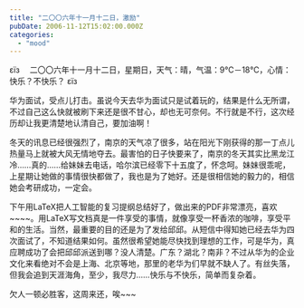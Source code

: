 ```yaml
---
title: "二〇〇六年十一月十二日，激励"
pubDate: 2006-11-12T15:02:00.000Z
categories: 
  - "mood"
---
```


εїз　 二〇〇六年十一月十二日，星期日，天气：晴，气温：9℃－18℃，心情：快乐？不快乐？ εїз

  

华为面试，受点儿打击。虽说今天去华为面试只是试着玩的，结果是什么无所谓，不过自己这么快就被刷下来还是很不甘心，却也无可奈何。不行就是不行，这次经历却让我更清楚地认清自己，要加油啊！

冬天的讯息已经很强烈了，南京的天气凉了很多，站在阳光下刚获得的那一丁点儿热量马上就被大风无情地夺去。最害怕的日子快要来了，南京的冬天其实比黑龙江冷……真的……给妹妹去电话，哈尔滨已经零下十五度了，怀念呵。妹妹很乖呢，上星期让她做的事情很快都做了，我也是为了她好。还是很相信她的毅力的，相信她会考研成功，一定会。

下午用LaTeX把人工智能的复习提纲总结好了，做出来的PDF非常漂亮，喜欢~~~~。用LaTeX写文档真是一件享受的事情，就像享受一杯香浓的咖啡，享受平和的生活。当然，最重要的目的还是为了发给邱邱。从短信中得知她已经去华为四次面试了，不知道结果如何。虽然很希望她能尽快找到理想的工作，可是华为，真应聘成功了会把邱邱派送到哪？没人清楚。广东？湖北？南非？不过从华为的企业文化来看绝对不会是上海、北京等地，那里的老华为们早就不缺人了。有丝失落，但我会追到天涯海角，至少，我尽力……快乐与不快乐，简单而复杂着。

欠人一顿必胜客，这周来还，唉~~~
